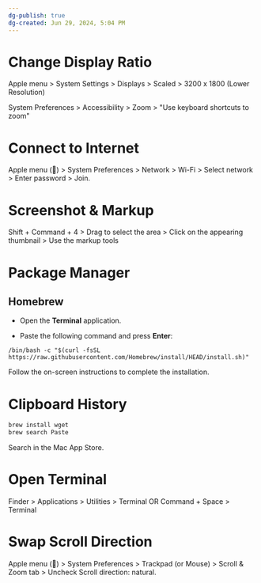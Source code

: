 ```yaml
---
dg-publish: true
dg-created: Jun 29, 2024, 5:04 PM
---
```


# Change Display Ratio

Apple menu > System Settings > Displays > Scaled > 3200 x 1800 (Lower Resolution)

System Preferences > Accessibility > Zoom > "Use keyboard shortcuts to zoom"

# Connect to Internet

Apple menu () > System Preferences > Network > Wi-Fi > Select network > Enter password > Join.

# Screenshot & Markup

Shift + Command + 4 > Drag to select the area > Click on the appearing thumbnail > Use the markup tools

# Package Manager

## Homebrew

- Open the **Terminal** application.
    
- Paste the following command and press **Enter**:

```
/bin/bash -c "$(curl -fsSL https://raw.githubusercontent.com/Homebrew/install/HEAD/install.sh)"
```

Follow the on-screen instructions to complete the installation.

# Clipboard History

```bash
brew install wget
brew search Paste
```

Search in the Mac App Store.
# Open Terminal

Finder > Applications > Utilities > Terminal
OR
Command + Space > Terminal 

# Swap Scroll Direction

Apple menu () > System Preferences > Trackpad (or Mouse) > Scroll & Zoom tab > Uncheck Scroll direction: natural.
